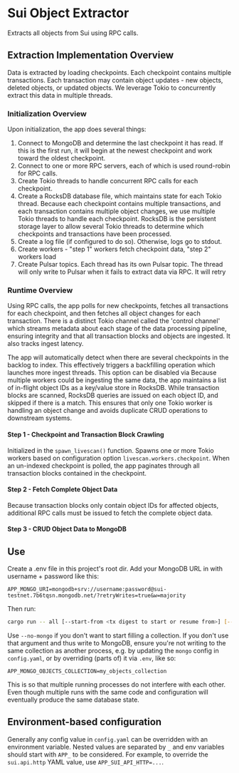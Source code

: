 # Sui Object Extractor
Extracts all objects from Sui using RPC calls.

## Extraction Implementation Overview
Data is extracted by loading checkpoints. Each checkpoint contains multiple transactions. Each transaction may contain object updates - new objects, deleted objects, or updated objects. We leverage Tokio to concurrently extract this data in multiple threads.

### Initialization Overview
Upon initialization, the app does several things:
1. Connect to MongoDB and determine the last checkpoint it has read. If this is the first run, it will begin at the newest checkpoint and work toward the oldest checkpoint.
2. Connect to one or more RPC servers, each of which is used round-robin for RPC calls.
3. Create Tokio threads to handle concurrent RPC calls for each checkpoint.
4. Create a RocksDB database file, which maintains state for each Tokio thread. Because each checkpoint contains multiple transactions, and each transaction contains multiple object changes, we use multiple Tokio threads to handle each checkpoint. RocksDB is the persistent storage layer to allow several Tokio threads to determine which checkpoints and transactions have been processed.
5. Create a log file (if configured to do so). Otherwise, logs go to stdout.
6. Create workers - "step 1" workers fetch checkpoint data, "step 2" workers load
7. Create Pulsar topics. Each thread has its own Pulsar topic. The thread will only write to Pulsar when it fails to extract data via RPC. It will retry 


### Runtime Overview
Using RPC calls, the app polls for new checkpoints, fetches all transactions for each checkpoint, and then fetches all object changes for each transaction. There is a distinct Tokio channel called the 'control channel' which streams metadata about each stage of the data processing pipeline, ensuring integrity and that all transaction blocks and objects are ingested. It also tracks ingest latency. 

The app will automatically detect when there are several checkpoints in the backlog to index. This effectively triggers a backfilling operation which launches more ingest threads. This option can be disabled via  Because multiple workers could be ingesting the same data, the app maintains a list of in-flight object IDs as a key/value store in RocksDB. While transaction blocks are scanned, RocksDB queries are issued on each object ID, and skipped if there is a match. This ensures that only one Tokio worker is handling an object change and avoids duplicate CRUD operations to downstream systems.
#### Step 1 - Checkpoint and Transaction Block Crawling
Initialized in the `spawn_livescan()` function. Spawns one or more Tokio workers based on configuration option `livescan.workers.checkpoint`. When an un-indexed checkpoint is polled, the app paginates through all transaction blocks contained in the checkpoint.    
#### Step 2 - Fetch Complete Object Data
Because transaction blocks only contain object IDs for affected objects, additional RPC calls must be issued to fetch the complete object data.
#### Step 3 - CRUD Object Data to MongoDB
## 
## Use
Create a .env file in this project's root dir. Add your MongoDB URL in with username + password like this:

`APP_MONGO_URI=mongodb+srv://username:password@sui-testnet.7b6tqsn.mongodb.net/?retryWrites=true&w=majority`

Then run:

```bash
cargo run -- all [--start-from <tx digest to start or resume from>] [--no-mongo]
```

Use `--no-mongo` if you don't want to start filling a collection.
If you don't use that argument and thus write to MongoDB, ensure you're not writing to the same collection as another process,
e.g. by updating the `mongo` config in `config.yaml`, or by overriding (parts of) it via `.env`, like so:

```dotenv
APP_MONGO_OBJECTS_COLLECTION=my_objects_collection
```

This is so that multiple running processes do not interfere with each other. Even though multiple runs with the same code
and configuration will eventually produce the same database state.

## Environment-based configuration

Generally any config value in `config.yaml` can be overridden with an environment variable.
Nested values are separated by `_` and env variables should start with `APP_` to be considered.
For example, to override the `sui.api.http` YAML value, use `APP_SUI_API_HTTP=...`.
